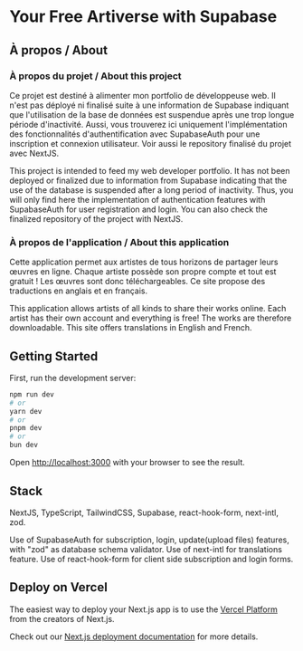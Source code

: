 # Your Free Artiverse with Supabase

## À propos / About

### À propos du projet / About this project

Ce projet est destiné à alimenter mon portfolio de développeuse web. 
Il n'est pas déployé ni finalisé suite à une information de Supabase indiquant que l'utilisation de la base de données est suspendue après une trop longue période d'inactivité. 
Aussi, vous trouverez ici uniquement l'implémentation des fonctionnalités d'authentification avec SupabaseAuth pour une inscription et connexion utilisateur.
Voir aussi le repository finalisé du projet avec NextJS. 

This project is intended to feed my web developer portfolio. It has not been deployed or finalized due to information from Supabase indicating that the use of the database is suspended after a long period of inactivity.
Thus, you will only find here the implementation of authentication features with SupabaseAuth for user registration and login.
You can also check the finalized repository of the project with NextJS.

### À propos de l'application / About this application

Cette application permet aux artistes de tous horizons de partager leurs œuvres en ligne. Chaque artiste possède son propre compte et tout est gratuit ! Les œuvres sont donc téléchargeables. Ce site propose des traductions en anglais et en français. 

This application allows artists of all kinds to share their works online. 
Each artist has their own account and everything is free! The works are therefore downloadable.
This site offers translations in English and French. 


## Getting Started

First, run the development server:

```bash
npm run dev
# or
yarn dev
# or
pnpm dev
# or
bun dev
```
Open [http://localhost:3000](http://localhost:3000) with your browser to see the result.


## Stack

NextJS, TypeScript, TailwindCSS, Supabase, react-hook-form, next-intl, zod. 

Use of SupabaseAuth for subscription, login, update(upload files) features, with "zod" as database schema validator. 
Use of next-intl for translations feature. 
Use of react-hook-form for client side subscription and login forms. 

## Deploy on Vercel

The easiest way to deploy your Next.js app is to use the [Vercel Platform](https://vercel.com/new?utm_medium=default-template&filter=next.js&utm_source=create-next-app&utm_campaign=create-next-app-readme) from the creators of Next.js.

Check out our [Next.js deployment documentation](https://nextjs.org/docs/app/building-your-application/deploying) for more details.
